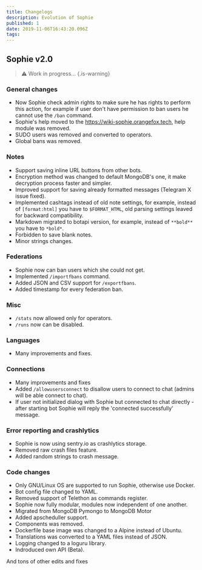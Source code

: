 ```yaml
---
title: Changelogs
description: Evolution of Sophie
published: 1
date: 2019-11-06T16:43:20.096Z
tags: 
---
```


## Sophie v2.0
> :warning: Work in progress...
{.is-warning}

### General changes
- Now Sophie check admin rights to make sure he has rights to perform this action, for example if user don't have permission to ban users he cannot use the `/ban` command.
- Sophie's help moved to the https://wiki-sophie.orangefox.tech, help module was removed.
- SUDO users was removed and converted to operators.
- Global bans was removed.

### Notes
- Support saving inline URL buttons from other bots.
- Encryption method was changed to default MongoDB's one, it make decryption process faster and simpler.
- Improved support for saving already formatted messages (Telegram X issue fixed).
- Implemented cashtags instead of old note settings, for example, instead of `[format:html]` you have to `$FORMAT_HTML`, old parsing settings leaved for backward compatibility.
- Markdown migrated to botapi version, for example, instead of `**bold**` you have to `*bold*`.
- Forbidden to save blank notes.
- Minor strings changes.

### Federations
- Sophie now can ban users which she could not get.
- Implemented `/importfbans` command.
- Added JSON and CSV support for `/exportfbans`.
- Added timestamp for every federation ban.

### Misc
- `/stats` now allowed only for operators.
- `/runs` now can be disabled.

### Languages
- Many improvements and fixes.

### Connections
- Many improvements and fixes
- Added `/allowusersconnect` to disallow users to connect to chat (admins will be able connect to chat).
- If user not initialized dialog with Sophie but connected to chat directly - after starting bot Sophie will reply the 'connected successfully' message.

### Error reporting and crashlytics
- Sophie is now using sentry.io as crashlytics storage.
- Removed raw crash files feature.
- Added random strings to crash message.

### Code changes
- Only GNU/Linux OS are supported to run Sophie, otherwise use Docker.
- Bot config file changed to YAML.
- Removed support of Telethon as commands register.
- Sophie now fully modular, modules now independent of one another.
- Migrated from MongoDB Pymongo to MongoDB Motor
- Added apscheduller support.
- Components was removed.
- Dockerfile base image was changed to a Alpine instead of Ubuntu.
- Translations was converted to a YAML files instead of JSON.
- Logging changed to a loguru library.
- Indroduced own API (Beta).

And tons of other edits and fixes